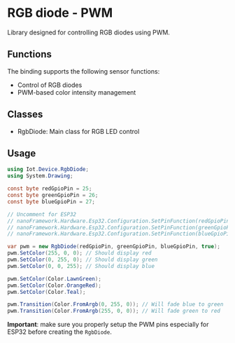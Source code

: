# RGB diode - PWM

Library designed for controlling RGB diodes using PWM.

## Functions

The binding supports the following sensor functions:

* Control of RGB diodes
* PWM-based color intensity management

## Classes

* RgbDiode: Main class for RGB LED control

## Usage

```csharp
using Iot.Device.RgbDiode;
using System.Drawing;

const byte redGpioPin = 25;
const byte greenGpioPin = 26;
const byte blueGpioPin = 27;

// Uncomment for ESP32
// nanoFramework.Hardware.Esp32.Configuration.SetPinFunction(redGpioPin, nanoFramework.Hardware.Esp32.DeviceFunction.PWM1);
// nanoFramework.Hardware.Esp32.Configuration.SetPinFunction(greenGpioPin, nanoFramework.Hardware.Esp32.DeviceFunction.PWM2);
// nanoFramework.Hardware.Esp32.Configuration.SetPinFunction(blueGpioPin, nanoFramework.Hardware.Esp32.DeviceFunction.PWM3);

var pwm = new RgbDiode(redGpioPin, greenGpioPin, blueGpioPin, true);
pwm.SetColor(255, 0, 0); // Should display red
pwm.SetColor(0, 255, 0); // Should display green
pwm.SetColor(0, 0, 255); // Should display blue

pwm.SetColor(Color.LawnGreen);
pwm.SetColor(Color.OrangeRed);
pwm.SetColor(Color.Teal);

pwm.Transition(Color.FromArgb(0, 255, 0)); // Will fade blue to green
pwm.Transition(Color.FromArgb(255, 0, 0)); // Will fade green to red
```

**Important**: make sure you properly setup the PWM pins especially for ESP32 before creating the `RgbDiode`.